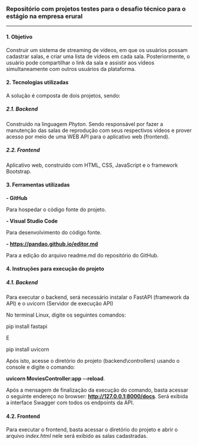 ### Repositório com projetos testes para o desafio técnico para o estágio na empresa erural

------------


#### 1. Objetivo

Construir um sistema de streaming de vídeos, em que os usuários possam cadastrar salas, e criar uma lista de vídeos em cada sala. Posteriormente, o usuário pode compartilhar o link da sala e assistir aos vídeos simultaneamente com outros usuários da plataforma.



#### 2. Tecnologias utilizadas

A solução é composta de dois projetos, sendo:


##### 2.1. Backend

Construido na linguagem *Phyton*. Sendo responsável por fazer a manutenção das salas de reprodução com seus respectivos vídeos e prover acesso por meio de uma WEB API para o aplicativo web (frontend).


#####  2.2. Frontend

Aplicativo web, construído com HTML, CSS, JavaScript e o framework Bootstrap.

#### 3. Ferramentas utilizadas

**- GitHub**

Para hospedar o código fonte do projeto.

**- Visual Studio Code**

Para desenvolvimento do código fonte.

**- https://pandao.github.io/editor.md**

Para a edição do arquivo readme.md do repositório do GitHub.

#### 4. Instruções para execução do projeto

##### 4.1. Backend

Para executar o backend, será necessário instalar o FastAPI (framework da API) e o uvicorn (Servidor de execução API)

No terminal Linux, digite os seguintes comandos:

pip install fastapi

E

pip install uvicorn


Após isto, acesse o diretório do projeto (backend\controllers) usando o console e digite o comando: 

**uvicorn MoviesController:app --reload**.

Após a mensagem de finalização da execução do comando, basta acessar o seguinte endereço no browser: **http://127.0.0.1:8000/docs**.
Será exibida a interface Swagger com todos os endpoints da API.


#### 4.2. Frontend

Para executar o frontend, basta acessar o diretório do projeto e abrir o arquivo *index.html* nele será exibido as salas cadastradas.
